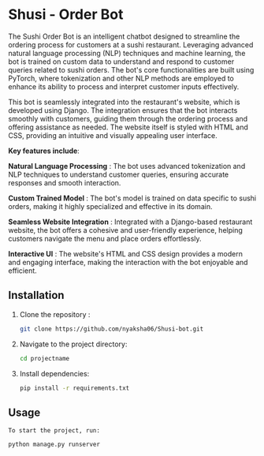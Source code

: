 # Shusi - Order Bot

The Sushi Order Bot is an intelligent chatbot designed to streamline the ordering process for customers at a sushi restaurant. Leveraging advanced natural language processing (NLP) techniques and machine learning, the bot is trained on custom data to understand and respond to customer queries related to sushi orders. The bot's core functionalities are built using PyTorch, where tokenization and other NLP methods are employed to enhance its ability to process and interpret customer inputs effectively.

This bot is seamlessly integrated into the restaurant's website, which is developed using Django. The integration ensures that the bot interacts smoothly with customers, guiding them through the ordering process and offering assistance as needed. The website itself is styled with HTML and CSS, providing an intuitive and visually appealing user interface.

__Key features include__:

**Natural Language Processing** : The bot uses advanced tokenization and NLP techniques to understand customer queries, ensuring accurate responses and smooth interaction.

**Custom Trained Model** : The bot's model is trained on data specific to sushi orders, making it highly specialized and effective in its domain.

**Seamless Website Integration** : Integrated with a Django-based restaurant website, the bot offers a cohesive and user-friendly experience, helping customers navigate the menu and place orders effortlessly.

**Interactive UI** : The website's HTML and CSS design provides a modern and engaging interface, making the interaction with the bot enjoyable and efficient.



## Installation

1. Clone the repository :
   ```bash
   git clone https://github.com/nyaksha06/Shusi-bot.git
   ```
2. Navigate to the project directory:
   ```bash
   cd projectname
   ```
3. Install dependencies:
   ```bash
   pip install -r requirements.txt
   ```


 ## Usage 
    To start the project, run:
```bash
python manage.py runserver
```
 
